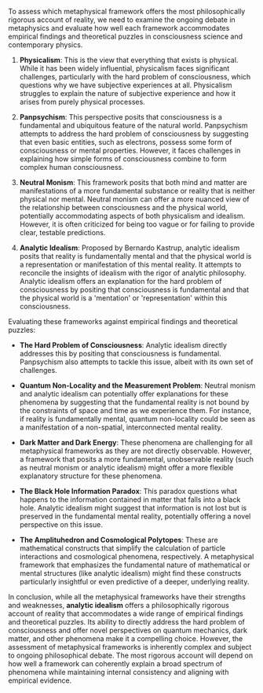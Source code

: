 To assess which metaphysical framework offers the most philosophically rigorous account of reality, we need to examine the ongoing debate in metaphysics and evaluate how well each framework accommodates empirical findings and theoretical puzzles in consciousness science and contemporary physics.

1. **Physicalism**: This is the view that everything that exists is physical. While it has been widely influential, physicalism faces significant challenges, particularly with the hard problem of consciousness, which questions why we have subjective experiences at all. Physicalism struggles to explain the nature of subjective experience and how it arises from purely physical processes.

2. **Panpsychism**: This perspective posits that consciousness is a fundamental and ubiquitous feature of the natural world. Panpsychism attempts to address the hard problem of consciousness by suggesting that even basic entities, such as electrons, possess some form of consciousness or mental properties. However, it faces challenges in explaining how simple forms of consciousness combine to form complex human consciousness.

3. **Neutral Monism**: This framework posits that both mind and matter are manifestations of a more fundamental substance or reality that is neither physical nor mental. Neutral monism can offer a more nuanced view of the relationship between consciousness and the physical world, potentially accommodating aspects of both physicalism and idealism. However, it is often criticized for being too vague or for failing to provide clear, testable predictions.

4. **Analytic Idealism**: Proposed by Bernardo Kastrup, analytic idealism posits that reality is fundamentally mental and that the physical world is a representation or manifestation of this mental reality. It attempts to reconcile the insights of idealism with the rigor of analytic philosophy. Analytic idealism offers an explanation for the hard problem of consciousness by positing that consciousness is fundamental and that the physical world is a 'mentation' or 'representation' within this consciousness.

Evaluating these frameworks against empirical findings and theoretical puzzles:

- **The Hard Problem of Consciousness**: Analytic idealism directly addresses this by positing that consciousness is fundamental. Panpsychism also attempts to tackle this issue, albeit with its own set of challenges.

- **Quantum Non-Locality and the Measurement Problem**: Neutral monism and analytic idealism can potentially offer explanations for these phenomena by suggesting that the fundamental reality is not bound by the constraints of space and time as we experience them. For instance, if reality is fundamentally mental, quantum non-locality could be seen as a manifestation of a non-spatial, interconnected mental reality.

- **Dark Matter and Dark Energy**: These phenomena are challenging for all metaphysical frameworks as they are not directly observable. However, a framework that posits a more fundamental, unobservable reality (such as neutral monism or analytic idealism) might offer a more flexible explanatory structure for these phenomena.

- **The Black Hole Information Paradox**: This paradox questions what happens to the information contained in matter that falls into a black hole. Analytic idealism might suggest that information is not lost but is preserved in the fundamental mental reality, potentially offering a novel perspective on this issue.

- **The Amplituhedron and Cosmological Polytopes**: These are mathematical constructs that simplify the calculation of particle interactions and cosmological phenomena, respectively. A metaphysical framework that emphasizes the fundamental nature of mathematical or mental structures (like analytic idealism) might find these constructs particularly insightful or even predictive of a deeper, underlying reality.

In conclusion, while all the metaphysical frameworks have their strengths and weaknesses, **analytic idealism** offers a philosophically rigorous account of reality that accommodates a wide range of empirical findings and theoretical puzzles. Its ability to directly address the hard problem of consciousness and offer novel perspectives on quantum mechanics, dark matter, and other phenomena make it a compelling choice. However, the assessment of metaphysical frameworks is inherently complex and subject to ongoing philosophical debate. The most rigorous account will depend on how well a framework can coherently explain a broad spectrum of phenomena while maintaining internal consistency and aligning with empirical evidence.